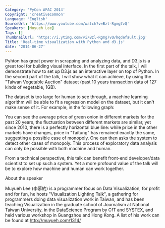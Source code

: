 ```yaml
---
Category: 'PyCon APAC 2014'
Copyright: 'creativeCommon'
Language: 'English'
SourceUrl: 'https://www.youtube.com/watch?v=Bzl-Rgmg7vQ'
Speakers: [Muyueh Lee]
Tags: []
ThumbnailUrl: 'https://i.ytimg.com/vi/Bzl-Rgmg7vQ/hqdefault.jpg'
Title: 'Real-time visualization with Python and d3.js'
date: '2014-06-27'
---
```

Pyhton has great power in scrapping and analyzing data, and D3.js is a great tool for building visual interface. In the first part of the talk, I will demonstrate how to set up D3.js as an interactive layer on top of Python. In the second part of the talk, I will show what it can achieve, by using the "Taiwan Vegetable Auction" dataset (past 10 years transaction data of 127 kinds of vegetable, 1GB).

The dataset is too large for human to see through, a machine learning algorithm will be able to fit a regression model on the dataset, but it can't make sense of it. For example, in the following graph: 

You can see the average price of green onion in different markets for the past 20 years, the fluctuation between different markets are similar, yet since 2010, there is a perfectly horizontal blue line: while price in the other markets have changes, price in "Taitung" has remained exactly the same, suggesting a possible case of monopoly. One can then asks the system to detect other cases of monopoly. This process of exploratory data analysis can only be possible with both machine and human. 

From a technical perspective, this talk can benefit front-end developer/data scientist to set up such a system. Yet a more profound value of the talk will be to explore how machine and human can work together. 


About the speaker

Muyueh Lee (李慕約) is a programmer focus on Data Visualization, for profit and for fun, he hosts "Visualization Lighting Talk", a gathering for programmers doing data visualization work in Taiwan, and has been teaching Visualization in the graduate school of Journalism at National Taiwan University, in the DataScience Program by CfT and SYSTEX, and held various workshop in Guangzhou and Hong Kong. A list of his work can be found at http://muyueh.com/1314/